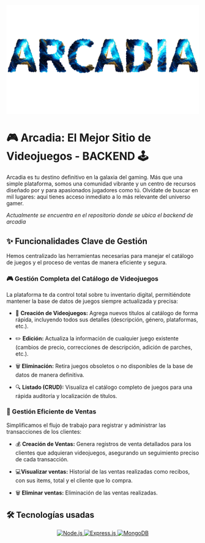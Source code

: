 ![imagen_presentacion](./Readme_images/imagen_presentacion.png)

# 🎮 Arcadia: El Mejor Sitio de Videojuegos - BACKEND 🕹️

Arcadia es tu destino definitivo en la galaxia del gaming. Más que una simple plataforma, somos una comunidad vibrante y un centro de recursos diseñado por y para apasionados jugadores como tú. Olvídate de buscar en mil lugares: aquí tienes acceso inmediato a lo más relevante del universo gamer.

*Actualmente se encuentra en el repositorio donde se ubica el backend de arcadia*

## ✨ Funcionalidades Clave de Gestión

Hemos centralizado las herramientas necesarias para manejar el catálogo de juegos y el proceso de ventas de manera eficiente y segura.

### 🎮 Gestión Completa del Catálogo de Videojuegos
La plataforma te da control total sobre tu inventario digital, permitiéndote mantener la base de datos de juegos siempre actualizada y precisa:

- 📝 **Creación de Videojuegos:** Agrega nuevos títulos al catálogo de forma rápida, incluyendo todos sus detalles (descripción, género, plataformas, etc.).

- ✏️ **Edición:** Actualiza la información de cualquier juego existente (cambios de precio, correcciones de descripción, adición de parches, etc.).

- 🗑️ **Eliminación:** Retira juegos obsoletos o no disponibles de la base de datos de manera definitiva.

- 🔍 **Listado (CRUD):** Visualiza el catálogo completo de juegos para una rápida auditoría y localización de títulos.

### 🛒 Gestión Eficiente de Ventas
Simplificamos el flujo de trabajo para registrar y administrar las transacciones de los clientes:

- 💰 **Creación de Ventas:** Genera registros de venta detallados para los clientes que adquieran videojuegos, asegurando un seguimiento preciso de cada transacción.

- 💻**Visualizar ventas:** Historial de las ventas realizadas como recibos, con sus items, total y el cliente que lo compra.

- 🗑️ **Eliminar ventas:** Eliminación de las ventas realizadas.

## 🛠️ Tecnologías usadas

<p align="center">
  <a href="https://nodejs.org/" target="_blank" rel="noreferrer">
    <img src="https://img.shields.io/badge/Node.js-339933?style=for-the-badge&logo=nodedotjs&logoColor=white" alt="Node.js">
  </a>
  <a href="https://expressjs.com/" target="_blank" rel="noreferrer">
    <img src="https://img.shields.io/badge/Express.js-000000?style=for-the-badge&logo=express&logoColor=white" alt="Express.js">
  </a>
  <a href="https://www.mongodb.com/" target="_blank" rel="noreferrer">
    <img src="https://img.shields.io/badge/MongoDB-47A248?style=for-the-badge&logo=mongodb&logoColor=white" alt="MongoDB">
  </a>
</p>
